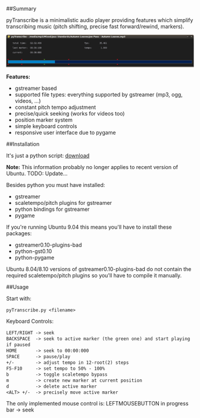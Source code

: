 ##Summary

pyTranscribe is a minimalistic audio player providing features which simplify transcribing music (pitch shifting, precise fast forward/rewind, markers). 

![image](screenshot.jpg)


**Features:**

- gstreamer based
- supported file types: everything supported by gstreamer (mp3, ogg, videos, ...)
- constant pitch tempo adjustment
- precise/quick seeking (works for videos too)
- position marker system
- simple keyboard controls
- responsive user interface due to pygame 


##Installation

It's just a python script: [download](https://raw.githubusercontent.com/bluenote10/pytranscribe/master/pyTranscribe.py)

**Note:** This information probably no longer applies to recent version of Ubuntu. TODO: Update...

Besides python you must have installed:

- gstreamer
- scaletempo/pitch plugins for gstreamer
- python bindings for gstreamer
- pygame 

If you're running Ubuntu 9.04 this means you'll have to install these packages:

- gstreamer0.10-plugins-bad
- python-gst0.10
- python-pygame 

Ubuntu 8.04/8.10 versions of gstreamer0.10-plugins-bad do not contain the required scaletempo/pitch plugins so you'll have to compile it manually.


##Usage

Start with:

    pyTranscribe.py <filename>

Keyboard Controls:

    LEFT/RIGHT -> seek
    BACKSPACE  -> seek to active marker (the green one) and start playing if paused
    HOME       -> seek to 00:00:000
    SPACE      -> pause/play
    +/-        -> adjust tempo in 12-root(2) steps
    F5-F10     -> set tempo to 50% - 100%
    b          -> toggle scaletempo bypass
    m          -> create new marker at current position
    d          -> delete active marker
    <ALT> +/-  -> precisely move active marker
 
The only implemented mouse control is: LEFTMOUSEBUTTON in progress bar -> seek

